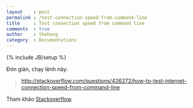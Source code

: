 ```yaml
---
layout    : post
permalink : /test-connection-speed-from-command-line
title     : Test connection speed from command line
comments  : true
author    : thehong
category  : Documentations
---
```

{% include JB/setup %}

Đơn giản, chạy lệnh này:

> http://stackoverflow.com/questions/426272/how-to-test-internet-connection-speed-from-command-line

Tham khảo [Stackoverflow](http://stackoverflow.com/questions/426272/how-to-test-internet-connection-speed-from-command-line).
